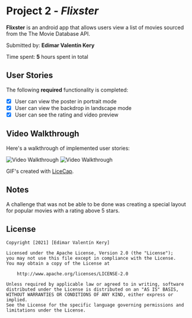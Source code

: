# Project 2 - *Flixster*

**Flixster** is an android app that allows users view a list of movies sourced from the The Movie Database API.

Submitted by: **Edimar Valentín Kery**

Time spent: **5** hours spent in total

## User Stories

The following **required** functionality is completed:

* [x] User can view the poster in portrait mode
* [x] User can view the backdrop in landscape mode
* [x] User can see the rating and video preview

## Video Walkthrough

Here's a walkthrough of implemented user stories:

<img src='https://edimarvalentin.me/img/Flixster.gif' title='Video Walkthrough' width='' alt='Video Walkthrough' />

<img src='https://edimarvalentin.me/img/Flixster-Part-2.gif' title='Video Walkthrough' width='' alt='Video Walkthrough' />

GIF's created with [LiceCap](http://www.cockos.com/licecap/).

## Notes

A challenge that was not be able to be done was creating a special layout for popular movies with a rating above 5 stars.

## License

    Copyright [2021] [Edimar Valentín Kery]

    Licensed under the Apache License, Version 2.0 (the "License");
    you may not use this file except in compliance with the License.
    You may obtain a copy of the License at

        http://www.apache.org/licenses/LICENSE-2.0

    Unless required by applicable law or agreed to in writing, software
    distributed under the License is distributed on an "AS IS" BASIS,
    WITHOUT WARRANTIES OR CONDITIONS OF ANY KIND, either express or implied.
    See the License for the specific language governing permissions and
    limitations under the License.
